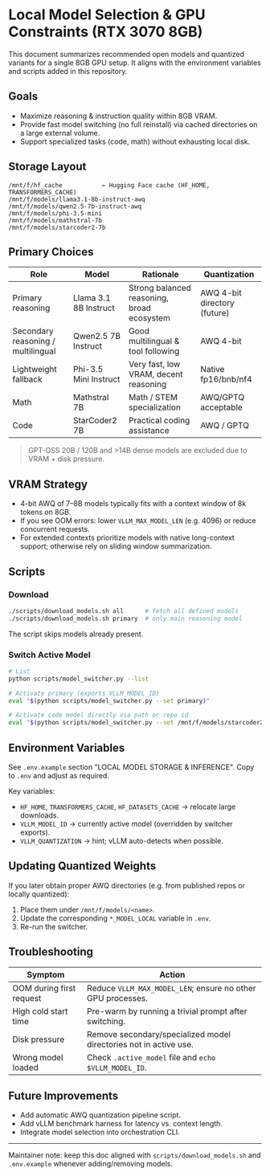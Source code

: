 # Local Model Selection & GPU Constraints (RTX 3070 8GB)

This document summarizes recommended open models and quantized variants for a single 8GB GPU setup. It aligns with the environment variables and scripts added in this repository.

## Goals

- Maximize reasoning & instruction quality within 8GB VRAM.
- Provide fast model switching (no full reinstall) via cached directories on a large external volume.
- Support specialized tasks (code, math) without exhausting local disk.

## Storage Layout

```text
/mnt/f/hf_cache           ← Hugging Face cache (HF_HOME, TRANSFORMERS_CACHE)
/mnt/f/models/llama3.1-8b-instruct-awq
/mnt/f/models/qwen2.5-7b-instruct-awq
/mnt/f/models/phi-3.5-mini
/mnt/f/models/mathstral-7b
/mnt/f/models/starcoder2-7b
```

## Primary Choices

| Role | Model | Rationale | Quantization |
|------|-------|-----------|--------------|
| Primary reasoning | Llama 3.1 8B Instruct | Strong balanced reasoning, broad ecosystem | AWQ 4-bit directory (future) |
| Secondary reasoning / multilingual | Qwen2.5 7B Instruct | Good multilingual & tool following | AWQ 4-bit |
| Lightweight fallback | Phi-3.5 Mini Instruct | Very fast, low VRAM, decent reasoning | Native fp16/bnb/nf4 |
| Math | Mathstral 7B | Math / STEM specialization | AWQ/GPTQ acceptable |
| Code | StarCoder2 7B | Practical coding assistance | AWQ / GPTQ |

> GPT-OSS 20B / 120B and >14B dense models are excluded due to VRAM + disk pressure.

## VRAM Strategy

- 4-bit AWQ of 7–8B models typically fits with a context window of 8k tokens on 8GB.
- If you see OOM errors: lower `VLLM_MAX_MODEL_LEN` (e.g. 4096) or reduce concurrent requests.
- For extended contexts prioritize models with native long-context support; otherwise rely on sliding window summarization.

## Scripts

### Download

```bash
./scripts/download_models.sh all      # fetch all defined models
./scripts/download_models.sh primary  # only main reasoning model
```

The script skips models already present.

### Switch Active Model

```bash
# List
python scripts/model_switcher.py --list

# Activate primary (exports VLLM_MODEL_ID)
eval "$(python scripts/model_switcher.py --set primary)"

# Activate code model directly via path or repo id
eval "$(python scripts/model_switcher.py --set /mnt/f/models/starcoder2-7b)"
```

## Environment Variables

See `.env.example` section "LOCAL MODEL STORAGE & INFERENCE". Copy to `.env` and adjust as required.

Key variables:

- `HF_HOME`, `TRANSFORMERS_CACHE`, `HF_DATASETS_CACHE` → relocate large downloads.
- `VLLM_MODEL_ID` → currently active model (overridden by switcher exports).
- `VLLM_QUANTIZATION` → hint; vLLM auto-detects when possible.

## Updating Quantized Weights

If you later obtain proper AWQ directories (e.g. from published repos or locally quantized):

1. Place them under `/mnt/f/models/<name>`.
1. Update the corresponding `*_MODEL_LOCAL` variable in `.env`.
1. Re-run the switcher.

## Troubleshooting

| Symptom | Action |
|---------|--------|
| OOM during first request | Reduce `VLLM_MAX_MODEL_LEN`; ensure no other GPU processes. |
| High cold start time | Pre-warm by running a trivial prompt after switching. |
| Disk pressure | Remove secondary/specialized model directories not in active use. |
| Wrong model loaded | Check `.active_model` file and `echo $VLLM_MODEL_ID`. |

## Future Improvements

- Add automatic AWQ quantization pipeline script.
- Add vLLM benchmark harness for latency vs. context length.
- Integrate model selection into orchestration CLI.

---

Maintainer note: keep this doc aligned with `scripts/download_models.sh` and `.env.example` whenever adding/removing models.
